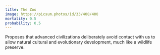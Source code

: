 ```yaml
---
title: The Zoo
image: https://picsum.photos/id/33/400/400
mortality: 0.5
probability: 0.5
---
```


Proposes that advanced civilizations deliberately avoid contact with us to allow natural cultural and evolutionary development, much like a wildlife preserve.

